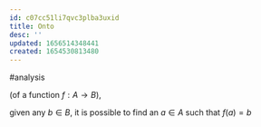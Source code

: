 ```yaml
---
id: c07cc51li7qvc3plba3uxid
title: Onto
desc: ''
updated: 1656514348441
created: 1654530813480
---
```

#analysis 

(of a function $f : A \rightarrow B$),

given any $b \in B$, it is possible to find an $a \in A$ such that $f(a) = b$
